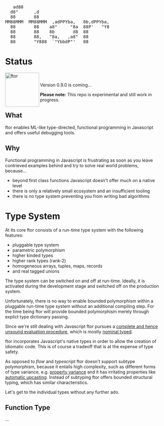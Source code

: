 <pre>
   ad88                                   
  d8"      ,d                             
  88       88                             
MM88MMM  MM88MMM  ,adPPYba,   8b,dPPYba,  
  88       88    a8"     "8a  88P'   "Y8  
  88       88    8b       d8  88          
  88       88,   "8a,   ,a8"  88          
  88       "Y888  `"YbbdP"'   88          
</pre>

# Status

<img src="https://i.stack.imgur.com/UqCPm.png?s=328&g=1" height="110" alt="ftor" align="left">

<br>

Version 0.9.0 is coming...

**Please note:** This repo is experimental and still work in progress.

## What

ftor enables ML-like type-directed, functional programming in Javascript and offers useful debugging tools.


## Why

Functional programming in Javascript is frustrating as soon as you leave contrieved examples behind and try to solve real world problems, because...

* beyond first class functions Javascript doesn't offer much on a native level
* there is only a relatively small ecosystem and an insufficient tooling
* there is no type system preventing you from writing bad algorithms

# Type System

At its core ftor consists of a run-time type system with the following features:

* pluggable type system
* parametric polymorphism
* higher kinded types
* higher rank types (rank-2)
* homogeneous arrays, tuples, maps, records
* and real tagged unions

The type system can be switched on and off at run-time. Ideally, it is activated during the development stage and switched off on the production system.

Unfortunately, there is no way to enable bounded polymorphism within a pluggable run-time type system without an additional compiling step. For the time being ftor will provide bounded polymorphism merely through explict type dictionary passing.

Since we're still dealing with Javascript ftor pursues a <a href="https://eschew.wordpress.com/2009/08/31/sound-and-complete/">complete and hence unsound evaluation procedure</a>, which is mostly <a href="https://en.wikipedia.org/wiki/Nominal_type_system">nominal typed</a>.

ftor incorporates Javascript's native types in order to allow the creation of idiomatic code. This is of course a tradeoff that is at the expense of type safety.

As opposed to _flow_ and _typescript_ ftor doesn't support subtype polymorphism, because it entails high complexity, such as different forms of type variance, e.g. <a href="https://flow.org/blog/2016/10/04/Property-Variance/">property variance</a> and it has irritating properties like <a href="https://brianmckenna.org/blog/row_polymorphism_isnt_subtyping">automatic upcasting</a>. Instead of subtyping ftor offers bounded structural typing, which has similar characteristics.

Let's get to the individual types without any further ado.

## Function Type

...